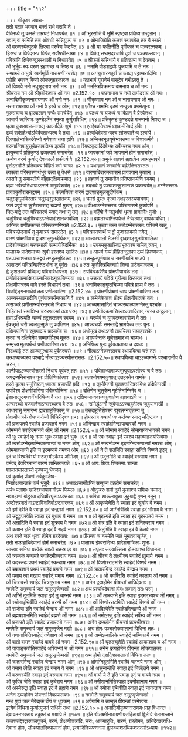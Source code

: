 +++
title = "१५२"

+++
श्रीकृष्ण उवाच-  
ततो यदाह भगवान् भक्तं राधे वदामि ते ।  
वेदिमध्ये तु कमले ताम्रघटं निधापयेत् ॥१ ॥
ओं भूरसीति वै भूमिं स्पृष्ट्वा प्रक्षिप्य तन्दुलान् ।  
यवान् वा समिति तत्र ओषधीः सन्नियुज्य च ॥२ ॥
ओमाजिघ्रेति कलशं स्थापयेत् तत्र वै स्थले ।  
ओं वरुणस्येत्युदकं क्षिप्त्वा वस्त्रेण वेष्टयेत् ॥३ ॥
ओं याः फलिनीति पूगीफलं च पञ्चरत्नकम् ।  
हिरण्यं च क्षिपेद्गन्धं क्षिपेत् सर्वौषधींस्तथा ॥४ ॥
क्षिपेत् सप्तमृदश्चापि दूर्वा च पञ्चपल्लवान् ।  
पवित्राणि क्षिपेत्तन्दुलस्थालीं च निधापयेत् ॥५ ॥
श्रीफलं सन्निधायै व प्रतिष्ठाप्य च देवताम् ।  
ओं भूर्भुवः स्वः वरुण इहागच्छ च तिष्ठ च ॥६ ॥
नमामि षोडशद्रव्यैः पूजयामि च ते नमः ।  
सम्प्रार्थ्य तन्मुखे स्वर्णमूर्तिं नारायणीं न्यसेत् ॥७ ॥
अग्न्युत्तारणपूर्वां चाच्छाद्य पट्टाम्बरादिभिः ।  
एह्येहि भगवन् विष्णो लोकानुग्रहकारक ॥८ ॥
यज्ञभागं गृहाणेमं वासुदेव नमोऽस्तु ते ।  
ओं विष्णवे नमो मधुसूदनाय नमो नमः ॥९ ॥
ओं नमस्त्रिविक्रमाय वामनाय च ओं नमः ।  
श्रीधराय नम ओं श्रीहृषीकेशाय ओं नमः ॥2.152.१० ॥
पद्मनाभाय च नमो दामोदराय ओं नमः ।  
अनादिश्रीकृष्णनारायणाय ओं नमो नमः ॥११ ॥
श्रीकृष्णाय नम ओं च नारायणाय ओं नमः ।  
नरनारायणाय ओं नमो वै हरये च ओम् ॥१२॥
एतैश्च नामभिः कृष्णं सम्पूज्य प्रणमेत्पुनः ।  
गुरुराचम्य च द्वारपालान् गन्धैः समर्चयेत् ॥१३ ॥
पठध्वं च यजध्वं च विप्रान् वै प्रेरयेत्तथा ।  
आचार्य ऋत्विजः कुण्डेऽग्निं स्मृत्वा कुर्युराविधिम् ॥१४॥
प्रतिकुण्डं कुण्डदक्षे यजमानो निषद्य च ।  
धृत्वा कुशयवजलान्यद्य कालादिके शुभे ॥१५॥
एतद्देवप्रतिष्ठार्थयज्ञकर्मस्विदं हविः ।  
द्रव्यं सर्वग्रहेभ्योऽधिदेवताभ्यश्च वै तथा ॥१६ ॥
प्रत्यधिदेवताभ्यश्च लोकपालेभ्य इत्यपि ।  
दिक्पालेभ्यस्त्रिदेवेभ्यो गणेशाय तथा ह्यपि ॥१७॥
अम्बिकाभूतयूथेभ्यस्तथा च विश्वकर्मणे ।  
वरुणाग्निवायुसूर्यप्रजापतिभ्य इत्यपि ॥१८॥
स्विष्टकृदादिदेवेभ्यः सर्वेभ्यश्च नमम ओम् ।  
इत्युच्चार्य प्रतिकुण्डं द्रव्यत्यागं समाचरेत् ॥१९॥
जापकानां जपे जायमाने होमं समाचरेत् ।  
क्रणेण वरणं कुर्याद् देशकालौ प्रकीर्त्य वै ॥2.152.२०॥
अमुकं ब्राह्मणं ब्रह्मत्वेन त्वामहमावृणे ।  
वृतोऽस्मीति प्रतिवाक्यं विहितं कर्म चाचर ॥२ १॥
यथाज्ञानं करवाणि वह्नेर्दक्षिणतस्ततः ।  
त्यक्त्वा परिस्तरणार्थभुवं दत्वा तु वेधसे ॥२२॥
वारणादिदारुरूपासनं प्रागग्रगान् कुशान् ।  
आसने तु समास्तीर्य वह्निप्रदक्षिणक्रमात् ॥२३ ॥
ब्रह्माणं तु समानीय प्रतिष्ठाकर्मणि स्वयम् ।  
ब्रह्मा भवेत्यभिधायाऽऽसने समुपवेशयेत् ॥२४॥
तदभावे तु पञ्चाशत्कुशात्मकं प्रकल्पयेत्॥
अग्नेरुत्तरतः प्रागग्रकुशैरासनद्वयम् ॥२५॥
कल्पयित्वा वारणं द्वादशाङ्गुलसुदीर्घकम् ।  
चतुरङ्गुलविस्तारं चतुरङ्गुलखातकम् ॥२६॥
चमसं पुरतः कृत्वा दक्षहस्तस्थपात्रगम् ।  
जलं प्रपूर्य च कुशैराच्छाद्य ब्रह्मणो मुखम् ॥२७॥
वीक्ष्याऽग्नेरुत्तरतः पश्चिमासने कुशोपरि ।  
निदध्याद्वै ततः परिस्तरणं स्याद् यथा तु तत् ॥२८॥
बर्हिषो वै चतुर्थांशं धृत्वा प्रागग्रकैः कुशैः ।  
चतुर्भिश्च चतुर्भिश्चाऽऽग्नेयादीशानकावधिम् ॥२९॥
ब्रह्मतश्चाग्निपर्यन्तं नैर्ऋत्याद् वायकावधिम् ।  
अग्नितः प्रणीतकान्तं परिस्तरणमिष्यते ॥2.152.३०॥
कृत्वा तच्च ततोऽग्नेरुत्तरतः पश्चिमे खलु ।  
पवित्रच्छेदनार्थं तु कुशत्रयं समाददेत् ॥३ १॥
पवित्रकरणार्थं च द्वौ कुशस्तबकौ नयेत् ।  
वारणं प्रोक्षणीपात्र द्वादशाङ्गुलदीर्घकम् ॥३२॥
आज्यस्थाली तैजसी द्वादशाङ्गुलविशालिका ।  
प्रादेशोच्चाऽथ चरुस्थाली सम्मार्गत्रिदर्भिकाः ॥३३॥
उपयमकुशास्त्रिप्रभृतयश्च समित् त्रयम् ।  
पालाश्यः प्रादेशमात्र्यः स्रुवो हस्तश्च खादिरः ॥३४॥
आज्यं गव्यं व्रीहितन्दुलका द्रव्यं हिरण्यकम् ।  
षटपञ्चाशत्तथा शतद्वयं तण्डुलमुष्टिकाः ॥३५॥
तन्दुलपूर्णपात्र च रक्षणीयानि मण्डपे ।  
आसादनं पवित्रच्छित्तिदर्भानां तु पूर्वतः ॥३६॥
ततः कुशैस्त्रिभिश्चाग्रे हित्वा प्रादेशमात्रकम् ।  
द्वे कुशतरुणे प्रच्छिद्य पवित्रविधापनम् ॥३७॥
सपवित्रकरेणैव प्रोक्षणीपात्रके तदा ।  
प्रणीतोदकमाक्षिप्याऽनामिकांऽगुष्ठचिप्प्यया ॥३८॥
उत्तराग्रे पवित्रे गृहीत्वा त्रिरुत्यवं तथा ।  
प्रोक्षणीपात्रस्य वामे हस्ते विधापनं तथा ॥३९॥
अनामिकाङ्गुष्ठचिप्प्या पवित्रे प्राप्य वै ततः ।  
त्रिरुद्दिङ्गनमाधेयं ततः प्रणीतवारिणा ॥2.152.४० ॥
प्रोक्षणीप्रोक्षणं चाथ प्रोक्षणीवारिणा ततः ।  
आज्यस्थाल्यादीनि पूर्णपात्रपर्यन्तकानि वै ॥४१ ॥
क्रमेणैकैकशः प्रोक्ष्य प्रोक्षणीपात्रकं ततः ।  
असञ्चरे प्रणीताग्न्योरन्तराले निधाय च ॥४२॥
आज्यमासादितं चाज्यस्थाल्यामग्नेस्तु पश्चके ।  
निहितायां समाक्षिप्य चरुस्थाल्यां ततः परम् ॥४३॥
प्रणीतोदकमासिच्याऽऽसादितान् न्यस्य तन्दुलान् ।  
ब्रह्माऽधिश्रयति चाज्यं तदुत्तरतश्च स्वयम् ॥४४॥
चरुमेवं च युगपदग्नावारोप्य वै ततः ।  
ईषच्छृते चरौ ज्वलदुल्मुकं तु प्रदक्षिणम् ॥४५॥
आज्यचर्वोः समन्ताद्वै भ्रामयेच्च ततः पुनः ।  
दक्षिणपाणिना स्रुवमादाय प्राञ्चमेव च ॥४६॥
अधोमुखं तथाऽग्नौ तापयित्वा सव्यहस्तके ।  
कृत्वा च दक्षिणेनैव सम्मार्गाग्रैश्च मूलतः ॥४७॥
अग्रपर्यन्तकं मूलैरग्रमारभ्य चाप्यधः ।  
सम्मृज्य मूलपर्यन्तं प्रणीतवारिणा ततः ॥४८॥
अभिषिच्य पुनः पूर्ववत्प्रताप्य च दक्षतः ।  
निदध्याद्वै तत आज्यमुत्थाप्य पूर्वतश्चरोः ॥४९॥
नीत्वाऽग्नेरुत्तरतश्च स्थापयित्वा चरुं ततः ।  
उत्थाप्याज्यस्य पश्चाद्वै नीत्वाऽऽज्यस्योत्तरात्ततः ॥2.152.५०॥
स्थापयित्वा चाऽऽज्यमग्नेः पश्चादानीय वै चरुम् ।  
आनीयाऽऽज्यस्योत्तरतो निधाय पूर्ववत् ततः ॥५१ ॥
पवित्राभ्यामाज्यमुत्पूयाऽवलोक्य च वै ततः ।  
अपद्रव्यनिरासश्च पुनः प्रोक्षिणिकोत्पवः ॥५२॥
ततश्चोपयमकुशात् दक्षहस्तेन वामके ।  
हस्ते कृत्वा समुत्तिष्ठन् ध्यात्वा प्रजापतिं हृदि ॥५३ ॥
तूष्णीमग्नौ घृताक्तास्त्रिसमिधः प्रक्षिपेन्मखी ।  
उपविश्य प्रोक्षणीवारिणा पवित्रयोजिना ॥५४॥
दक्षिणेन चुलुकेन गृहीतेनाग्निमेव च ।  
ईशानाद्युदगपवर्गं परिषिच्य वै ततः ॥५५॥
दक्षिणजान्ववाच्यकुशाग्रेण ब्रह्मणाऽपि च ।  
अन्वारब्धो यजमानेनाऽन्वारब्धश्च वै ततः ॥५६॥
समिद्धेऽग्नौ स्रुवेणाऽऽज्याहुतीश्च जुहुयान्मखी ।  
आधारात्तु समारभ्य द्वादशाहुतिकासु च ॥५७॥
तत्तदाहुतिशेषस्य स्रुवलग्नघृतस्य तु ।  
प्रोक्षणीपात्रके क्षेपः कर्तव्यो विधिरीदृशः ॥५८॥
होमस्तत्र यथायोग्यः कर्तव्यः स्याद् यदिष्टकः ।  
ओं प्रजापतये स्वाहेदं प्रजापतये नमम ॥५९॥
ओमिन्द्राय स्वाहेदमिन्द्रायाघारकौ नमम ।  
ओमग्नये स्वाहेदमग्नये ओम् ओं नमम ॥2.152.६ ०॥
ओं सोमाय स्वाहेदं सोमायाज्यभागकौ नमम ।  
ओं भूः स्वाहेदं भूः नमम भुवः स्वाहा इदं भुवः ॥६१॥
ओं स्वः स्वाहा इदं स्वश्च महाव्याहृतयस्त्विमाः ।  
ओं त्वन्नोऽग्नेइत्यग्निवरुणाभ्यां च नमम ओम् ॥६२॥
ओं सत्वनोऽग्न इदमग्निवरुणाभ्यां नमश्च ओम् ।  
ओमयाश्चाग्ने इति च इदमग्नये नमश्च ओम् ॥६३॥
ओं ये ते शतमिति स्वाहा सवित्रे विष्णवे इदम् ।  
इदं च विश्वदेवेभ्यो मरुद्भ्योऽर्केभ्य ओमिदम् ॥६४॥
ओं उदुत्तमेति च स्वाहेदं वरुणाय नमम ।  
वर्मवद् देवविघ्नानां वारणं शान्तिरुच्यते ॥६५॥
ओं आपः शिवाः शिवतमाः शान्ताः  
शान्ततमास्तास्ते कृण्वन्तु भेषजम् ।  
एवं कुर्यात् प्रोक्षणं सर्वकुण्डेष्व-  
ग्निप्रोक्षणान्तकं कर्म भूसुरैः ॥६६॥
अथाऽऽचार्योऽग्निं सम्पूज्य ग्रहहोमं समाचरेत् ।  
अर्कः पलाशः खदिरश्चापामार्गोऽथ पिप्पलः ॥६७॥
औदुम्बरः शमी दूर्वा कुशाश्च समिधः क्रमात् ।  
नवग्रहाणां बोद्धव्या दधिक्षीरघृताऽऽक्तकाः ॥६८॥
समिधः शाकल्ययुता जुहुयाद्वै गृणन् मनून् ।  
अष्टोत्तरशतं वाऽष्टाविंशतिर्वाऽष्टवारकम् ॥६९॥
ओं आकृष्णेनेति वै स्वाहा इदं सूर्याय वै नमम ।  
ओ इमं देवेति वै स्वाहा इदं चन्द्रमसे नमम ॥2.152.७०॥
ओं अग्निरितिवै स्वाहा इदं भौमाय वै नमम ।  
ओ उद्वुद्ध्यस्वेति स्वाहा इदं बुधाय वै नमम ॥७ १॥
ओं बृहस्पते इति स्वाहा इदं बृहस्पतये नमम ।  
ओं अन्नादिति वै स्वाहा इदं शुक्राय वै नमम ॥७२॥
ओ शन्न इति वै स्वाहा इदं शनिश्चराय नमम ।  
ओं कयान इति वै स्वाहा इदं वै राहवे नमम ॥७३॥
ओं केतुमिति वै स्वाहा इदं वै केतवे नमम ।  
अथ हस्ते जलं धृत्वा होमेन ग्रहदेवताः ॥७४॥
प्रीयन्तां च नममेति जलं भूमाववासृजेत् ।  
ततो नवग्रहाधिदेवानां होमं समाचरेत् ॥७५॥
पालाश्य ईश्वरादिभ्यः प्रादेशमात्रिकाः शुभाः ।  
साज्याः समिधः प्रत्येकं चाष्टौ चतस्र एव वा ॥७६॥
सघृताः सयवास्तिला होतव्याश्च विधानतः ।  
ओं त्र्यम्बकं यजामहे स्वाहेदमीश्वराय नमम ॥७७॥
ओं श्रीश्च ते लक्ष्मीश्च स्वाहेदं ह्मुमायैः नमम ।  
ओं यदक्रन्दः प्रथमं स्वाहेदं स्कन्दाय नमम ॥७८॥
ओं विष्णोरराटमसि स्वाहेदं विष्णवे नमम ।  
ओं ब्रह्मयज्ञानं प्रथमं स्वाहेदं ब्रह्मणे नमम ॥७९॥
ओं त्रातारमिन्द्रं स्वाहेदं चेन्द्राय नमम ।  
ओं यमाय त्वा मखाय स्वाहेद्ं यमाय नमम ॥2.152.८०॥
ओं कार्षिरसि स्वाहेदं कालाय ओं नमम ।  
ओं चित्रावसो स्वाहेदं चित्रगुप्ताय नमम ॥८१॥
अनेन द्रव्यहोमेन प्रीयन्तां चाधिदेवताः ।  
नममेति समुच्चार्य जलं समुत्सृजेन्मखी ॥८२॥
अथ प्रत्यधिदेवानां होमः क्रमात् ततः परम् ।  
ओं अग्निं दूतमिति स्वाहा इदं तु चाग्नये नमम ॥८३॥
औं अप्स्वग्ने इति स्वाहा इदमद्भ्यश्च ओं नमम् ।  
ओं स्योनापृथिवीति स्वाहेदं धरण्यै ओं नमम ॥८४॥
ओं विष्णोरराटमिति स्वाहेदं विष्णवे ओं नमम ।  
ओं सजोषा इति स्वाहेदं चेन्द्राय ओं नमम ॥८५॥
ओं आदित्यैरेति स्वाहेदमिन्द्राण्यै ओं नमम ।  
ओं ब्रह्मयज्ञानमिति स्वाहेदं ब्रह्मणे ओं नमम ॥८६॥
ओं नमोऽस्तु इति स्वाहेदं सर्पेभ्य ओं नमम ।  
ओं प्रजापते इति स्वाहेदं प्रजापतये नमम ॥८७॥
अनेन द्रव्यहोमेन प्रीयन्तां प्रत्यधीश्वराः ।  
नममेति समुच्चार्य जलं समुत्सृजेन् मखी ॥८८॥
अथ होमः पञ्चलोकपालानां विधिना ततः ।  
ओं गणानामितिस्वाहेदं गणेशाय ओं नमम ॥८९॥
ओं अम्बेऽम्बालिके स्वाहेदं चाम्बिकायै नमम ।  
ओं वातो वामन स्वाहेदं वायवे ओं नमम ॥2.152.९०॥
ओं घृतङ्घृतेति स्वाहेदं आकाशाय च ओं नमम ।  
ओं यावाङ्कशेतिस्वाहेदं अश्विभ्यां च ओं नमम ॥९१॥
अनेन द्रव्यहोमेन प्रीयन्तां लोकपालकाः ।  
नममेति समुच्चार्य जलं समुत्सृजेन्मखी ॥९२॥
अथ होमो दशदिक्प्रपालानां विधिना ततः ।  
ओं त्रातारमिन्द्रं स्वाहेदं चेन्द्राय नमम ओम् ॥९३॥
ओमग्निदूतमिति स्वाहेदं चाग्नये नमम ओम् ।  
ओं यमाय त्वेति स्वाहा इदं यमाय वै नमम ॥९४॥
ओं असुन्वन्तेति स्वाहा इदं निर्ऋतये नमम ।  
ओं वरुणस्येति स्वाहा इदं वरुणाय नमम ॥९५॥
ओं वायो ये ते इति स्वाहा इदं च वायवे नमम ।  
ओं कुविदं चेति स्वाहा इदं कुबेराय नमम ॥९६॥
ओं तमीशानमितिस्वाहा इदमीशानाय नमम ।  
ओं अस्मेरुद्रा इति स्वाहा इदं वै ब्रह्मणे नमम ॥९७॥
ओं स्योना पृथिवीति स्वाहा इदं चानन्ताय नमम ।  
अनेन द्रव्यहोमेन प्रीयन्तां दिक्प्रपालकाः ॥९८॥
नममेति समुच्चार्य जलं समुत्सृजेन्मखी ।  
गन्धं पुष्पं जलं नैवेद्यकं दीपं च धूपकम् ॥१९॥
अर्पयामि च ताम्बूलं प्रीयन्तां परमेश्वराः ।  
इत्येवं विधिना कुर्यात्पूजनं राधिके तथा ॥2.152.१० ०॥
अनादिश्रीकृष्णनारायणः प्राह विधानतः ।  
देवायतनभक्ताय तदुक्तं च मयापि ते ॥१०१ ॥
इति श्रीलक्ष्मीनारायणीयसंहितायां द्वितीये त्रेतासन्ताने कलशतद्देवद्वारपालपूजनं, वरणं, प्रोक्षणीपात्रादि, चरुः, आज्याहुतिः, वारणं, ग्रहहोमम्, अधिदेवप्रत्यधि-  
देवानां होमः, लोकपालदिक्पालानां होम, इत्यादिनिरूपणनामा द्वापञ्चाशदधिकशततमोऽध्यायः ॥१५२॥
    
